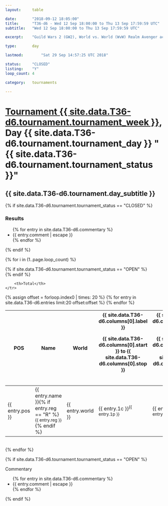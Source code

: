```yaml
---
layout: 	table

date: 		"2018-09-12 18:05:00"
title: 		"T36-d6 - Wed 12 Sep 18:00:00 to Thu 13 Sep 17:59:59 UTC"
subtitle: 	"Wed 12 Sep 18:00:00 to Thu 13 Sep 17:59:59 UTC"

excerpt:    "Guild Wars 2 (GW2), World vs. World (WvW) Realm Avenger achivement Tournament. \"Every Kill Counts\""

type:       day

lastmod: 		"Sat 29 Sep 14:57:25 UTC 2018"

status:     "CLOSED"
listing:    "Y"
loop_count: 4

category: 	tournaments

---
```

<div class="table_header">
    <h1><a href="{{ site.data.T36-d6.tournament.week_url }}">Tournament {{ site.data.T36-d6.tournament.tournament_week }}</a>, Day {{ site.data.T36-d6.tournament.tournament_day }} "{{ site.data.T36-d6.tournament.tournament_status }}"</h1>
    <h2>{{ site.data.T36-d6.tournament.day_subtitle }}</h2> 
</div>

{% if site.data.T36-d6.tournament.tournament_status == "CLOSED" %} 
<div class="commentary">
  <h3>Results</h3>
  <ul>
    {% for entry in site.data.T36-d6.commentary %}
    <li class="commentary_list">{{ entry.comment | escape }}</li>
    {% endfor %}
  </ul>
</div>
{% endif %}


{% for i in (1..page.loop_count) %}

{% if site.data.T36-d6.tournament.tournament_status == "OPEN" %} 
<br>
{% endif %}

<table class="day_table">
  <colgroup>
    <col style="width:18px">
    <col style="width:55px">
    <col style="width:55px">
    <col style="width:12px">
    <col style="width:12px">
    <col style="width:12px">
    <col style="width:12px">
    <col style="width:12px">
    <col style="width:12px">
    <col style="width:12px">
    <col style="width:12px">
    <col style="width:12px">
    <col style="width:12px">
    <col style="width:12px">
    <col style="width:12px">
    <col style="width:12px">
    <col style="width:12px">
    <col style="width:12px">
    <col style="width:12px">
    <col style="width:12px">
    <col style="width:12px">
    <col style="width:12px">
    <col style="width:12px">
    <col style="width:12px">
    <col style="width:12px">
    <col style="width:12px">
    <col style="width:12px">
    <col style="width:18px">
  </colgroup>  
  <thead>
    <tr>
        <th>POS</th>
        <th class="AlignLeft">Name</th>
        <th class="AlignLeft">World</th>

<th><div class="label">{{ site.data.T36-d6.columns[0].label }}<p class="onhover">{{ site.data.T36-d6.columns[0].start }} to {{ site.data.T36-d6.columns[0].stop }}</p></div>​</th>
<th><div class="label">{{ site.data.T36-d6.columns[1].label }}<p class="onhover">{{ site.data.T36-d6.columns[1].start }} to {{ site.data.T36-d6.columns[1].stop }}</p></div>​</th>
<th><div class="label">{{ site.data.T36-d6.columns[2].label }}<p class="onhover">{{ site.data.T36-d6.columns[2].start }} to {{ site.data.T36-d6.columns[2].stop }}</p></div>​</th>
<th><div class="label">{{ site.data.T36-d6.columns[3].label }}<p class="onhover">{{ site.data.T36-d6.columns[3].start }} to {{ site.data.T36-d6.columns[3].stop }}</p></div>​</th>
<th><div class="label">{{ site.data.T36-d6.columns[4].label }}<p class="onhover">{{ site.data.T36-d6.columns[4].start }} to {{ site.data.T36-d6.columns[4].stop }}</p></div>​</th>
<th><div class="label">{{ site.data.T36-d6.columns[5].label }}<p class="onhover">{{ site.data.T36-d6.columns[5].start }} to {{ site.data.T36-d6.columns[5].stop }}</p></div>​</th>
<th><div class="label">{{ site.data.T36-d6.columns[6].label }}<p class="onhover">{{ site.data.T36-d6.columns[6].start }} to {{ site.data.T36-d6.columns[6].stop }}</p></div>​</th>
<th><div class="label">{{ site.data.T36-d6.columns[7].label }}<p class="onhover">{{ site.data.T36-d6.columns[7].start }} to {{ site.data.T36-d6.columns[7].stop }}</p></div>​</th>
<th><div class="label">{{ site.data.T36-d6.columns[8].label }}<p class="onhover">{{ site.data.T36-d6.columns[8].start }} to {{ site.data.T36-d6.columns[8].stop }}</p></div>​</th>
<th><div class="label">{{ site.data.T36-d6.columns[9].label }}<p class="onhover">{{ site.data.T36-d6.columns[9].start }} to {{ site.data.T36-d6.columns[9].stop }}</p></div>​</th>
<th><div class="label">{{ site.data.T36-d6.columns[10].label }}<p class="onhover">{{ site.data.T36-d6.columns[10].start }} to {{ site.data.T36-d6.columns[10].stop }}</p></div>​</th>

<th><div class="label">{{ site.data.T36-d6.columns[11].label }}<p class="onhover">{{ site.data.T36-d6.columns[11].start }} to {{ site.data.T36-d6.columns[11].stop }}</p></div>​</th>
<th><div class="label">{{ site.data.T36-d6.columns[12].label }}<p class="onhover">{{ site.data.T36-d6.columns[12].start }} to {{ site.data.T36-d6.columns[12].stop }}</p></div>​</th>
<th><div class="label">{{ site.data.T36-d6.columns[13].label }}<p class="onhover">{{ site.data.T36-d6.columns[13].start }} to {{ site.data.T36-d6.columns[13].stop }}</p></div>​</th>
<th><div class="label">{{ site.data.T36-d6.columns[14].label }}<p class="onhover">{{ site.data.T36-d6.columns[14].start }} to {{ site.data.T36-d6.columns[14].stop }}</p></div>​</th>
<th><div class="label">{{ site.data.T36-d6.columns[15].label }}<p class="onhover">{{ site.data.T36-d6.columns[15].start }} to {{ site.data.T36-d6.columns[15].stop }}</p></div>​</th>
<th><div class="label">{{ site.data.T36-d6.columns[16].label }}<p class="onhover">{{ site.data.T36-d6.columns[16].start }} to {{ site.data.T36-d6.columns[16].stop }}</p></div>​</th>
<th><div class="label">{{ site.data.T36-d6.columns[17].label }}<p class="onhover">{{ site.data.T36-d6.columns[17].start }} to {{ site.data.T36-d6.columns[17].stop }}</p></div>​</th>
<th><div class="label">{{ site.data.T36-d6.columns[18].label }}<p class="onhover">{{ site.data.T36-d6.columns[18].start }} to {{ site.data.T36-d6.columns[18].stop }}</p></div>​</th>
<th><div class="label">{{ site.data.T36-d6.columns[19].label }}<p class="onhover">{{ site.data.T36-d6.columns[19].start }} to {{ site.data.T36-d6.columns[19].stop }}</p></div>​</th>
<th><div class="label">{{ site.data.T36-d6.columns[20].label }}<p class="onhover">{{ site.data.T36-d6.columns[20].start }} to {{ site.data.T36-d6.columns[20].stop }}</p></div>​</th>

<th><div class="label">{{ site.data.T36-d6.columns[21].label }}<p class="onhover">{{ site.data.T36-d6.columns[21].start }} to {{ site.data.T36-d6.columns[21].stop }}</p></div>​</th>
<th><div class="label">{{ site.data.T36-d6.columns[22].label }}<p class="onhover">{{ site.data.T36-d6.columns[22].start }} to {{ site.data.T36-d6.columns[22].stop }}</p></div>​</th>
<th><div class="label">{{ site.data.T36-d6.columns[23].label }}<p class="onhover">{{ site.data.T36-d6.columns[23].start }} to {{ site.data.T36-d6.columns[23].stop }}</p></div>​</th>

        <th>Total</th>
    </tr>
  </thead>
  {% assign offset = forloop.index0 | times: 20 %}
<tbody>
{% for entry in site.data.T36-d6.entries limit:20 offset:offset %}
  <tr>
    <td class="pl{{ entry.pos }}">{{ entry.pos }}</td>
    <td class="AlignLeft">{{ entry.name }}{% if entry.reg == "R" %}<sup>{{ entry.reg }}</sup>{% endif %}</td>
    <td class="AlignLeft">{{ entry.world }}</td>
    <td class="pl{{ entry.1p }}">{{ entry.1c }}<sup>{{ entry.1p }}</sup></td>
    <td class="pl{{ entry.2p }}">{{ entry.2c }}<sup>{{ entry.2p }}</sup></td>
    <td class="pl{{ entry.3p }}">{{ entry.3c }}<sup>{{ entry.3p }}</sup></td>
    <td class="pl{{ entry.4p }}">{{ entry.4c }}<sup>{{ entry.4p }}</sup></td>
    <td class="pl{{ entry.5p }}">{{ entry.5c }}<sup>{{ entry.5p }}</sup></td>
    <td class="pl{{ entry.6p }}">{{ entry.6c }}<sup>{{ entry.6p }}</sup></td>
    <td class="pl{{ entry.7p }}">{{ entry.7c }}<sup>{{ entry.7p }}</sup></td>
    <td class="pl{{ entry.8p }}">{{ entry.8c }}<sup>{{ entry.8p }}</sup></td>
    <td class="pl{{ entry.9p }}">{{ entry.9c }}<sup>{{ entry.9p }}</sup></td>
    <td class="pl{{ entry.10p }}">{{ entry.10c }}<sup>{{ entry.10p }}</sup></td>
    <td class="pl{{ entry.11p }}">{{ entry.11c }}<sup>{{ entry.11p }}</sup></td>
    <td class="pl{{ entry.12p }}">{{ entry.12c }}<sup>{{ entry.12p }}</sup></td>
    <td class="pl{{ entry.13p }}">{{ entry.13c }}<sup>{{ entry.13p }}</sup></td>
    <td class="pl{{ entry.14p }}">{{ entry.14c }}<sup>{{ entry.14p }}</sup></td>
    <td class="pl{{ entry.15p }}">{{ entry.15c }}<sup>{{ entry.15p }}</sup></td>
    <td class="pl{{ entry.16p }}">{{ entry.16c }}<sup>{{ entry.16p }}</sup></td>
    <td class="pl{{ entry.17p }}">{{ entry.17c }}<sup>{{ entry.17p }}</sup></td>
    <td class="pl{{ entry.18p }}">{{ entry.18c }}<sup>{{ entry.18p }}</sup></td>
    <td class="pl{{ entry.19p }}">{{ entry.19c }}<sup>{{ entry.19p }}</sup></td>
    <td class="pl{{ entry.20p }}">{{ entry.20c }}<sup>{{ entry.20p }}</sup></td>
    <td class="pl{{ entry.21p }}">{{ entry.21c }}<sup>{{ entry.21p }}</sup></td>
    <td class="pl{{ entry.22p }}">{{ entry.22c }}<sup>{{ entry.22p }}</sup></td>
    <td class="pl{{ entry.23p }}">{{ entry.23c }}<sup>{{ entry.23p }}</sup></td>
    <td class="pl{{ entry.24p }}">{{ entry.24c }}<sup>{{ entry.24p }}</sup></td>
    <td>{{ entry.total }}</td>
  </tr>
{% endfor %}  
</tbody>
</table>
<div class="leaderboard"></div>
<br />
{% endfor %}

{% if site.data.T36-d6.tournament.tournament_status == "OPEN" %} 
<div class="commentary">
  <span class="commentary_title">Commentary</span>
  <ul>
    {% for entry in site.data.T36-d6.commentary %}
    <li class="commentary_list">{{ entry.comment | escape }}</li>
    {% endfor %}
  </ul>
</div>
{% endif %}


